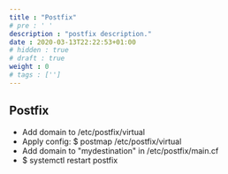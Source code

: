```yaml
---
title : "Postfix"
# pre : ' '
description : "postfix description."
date : 2020-03-13T22:22:53+01:00
# hidden : true
# draft : true
weight : 0
# tags : ['']
---
```


## Postfix

* Add domain to /etc/postfix/virtual
* Apply config: $ postmap /etc/postfix/virtual
* Add domain to "mydestination" in /etc/postfix/main.cf
* $ systemctl restart postfix
